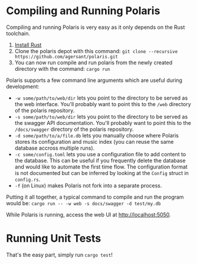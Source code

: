 # Compiling and Running Polaris

Compiling and running Polaris is very easy as it only depends on the Rust toolchain.

1. [Install Rust](https://www.rust-lang.org/en-US/install.html)
2. Clone the polaris depot with this command: `git clone --recursive https://github.com/agersant/polaris.git`
3. You can now run compile and run polaris from the newly created directory with the command: `cargo run`

Polaris supports a few command line arguments which are useful during development:

- `-w some/path/to/web/dir` lets you point to the directory to be served as the web interface. You'll probably want to point this to the `/web` directory of the polaris repository.
- `-s some/path/to/web/dir` lets you point to the directory to be served as the swagger API documentation. You'll probably want to point this to the `/docs/swagger` directory of the polaris repository.
- `-d some/path/to/a/file.db` lets you manually choose where Polaris stores its configuration and music index (you can reuse the same database accross multiple runs).
- `-c some/config.toml` lets you use a configuration file to add content to the database. This can be useful if you frequently delete the database and would like to automate the first time flow. The configuration format is not documented but can be inferred by looking at the `Config` struct in `config.rs`.
- `-f` (on Linux) makes Polaris not fork into a separate process.

Putting it all together, a typical command to compile and run the program would be: `cargo run -- -w web -s docs/swagger -d test/my.db`

While Polaris is running, access the web UI at [http://localhost:5050](http://localhost:5050).

# Running Unit Tests

That's the easy part, simply run `cargo test`!
